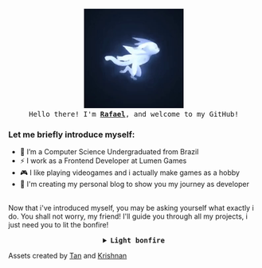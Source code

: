 <p align="center">
  <img src="https://raw.githubusercontent.com/rafahsena/rafahsena/main/assets/ori.gif" width="200"/>
  <br>
  <samp>
    Hello there! I'm <b><a rel="nofollow noopener noreferrer" target="_blank" href="https://rafahsena.dev/">Rafael</a></b>, and welcome to my GitHub!
    <h3>Let me briefly introduce myself:</h3>
    <ul>
      <li>🔭 I’m a Computer Science Undergraduated from Brazil</li>
      <li>⚡ I work as a Frontend Developer at Lumen Games</li>
      <li>🎮 I like playing videogames and i actually make games as a hobby</li>
      <li>💬 I'm creating my personal blog to show you my journey as developer</li>
    </ul>
    <br>
      Now that i've introduced myself, you may be asking yourself what exactly i do.
      You shall not worry, my friend! I'll guide you through all my projects, i just need you to lit the bonfire!
    <br>

</samp>


</p>


<details align="center">

<summary> <b> <samp> Light bonfire </samp></b></summary>
<samp>
 <b><h2 style="color: #fc6203">B O N F I R E &nbsp; L I T !</h2> </b>

<img src="https://raw.githubusercontent.com/TanZng/TanZng/master/assets/bonefire.gif" width="200"/>

Current Project: <a href="https://rafahsena.dev">My Personal Blog.</a>

<p align="center">
  <a rel="nofollow noopener noreferrer" target="_blank" href="https://www.linkedin.com/in/rafahsena/">
  <img src="https://raw.githubusercontent.com/rafahsena/rafahsena/main/assets/linkedin.png" width="30px" alt="LinkedIn"></a>
  &nbsp; &nbsp;
  <a rel="nofollow noopener noreferrer" target="_blank" href="https://twitter.com/rafa_hsena">
  <img src="https://raw.githubusercontent.com/rafahsena/rafahsena/main/assets/twitter.png" width="30px" alt="Twitter"></a>
  &nbsp;
  &nbsp;
  <a rel="nofollow noopener noreferrer" target="_blank" href="https://rafahsena.dev/">
  <img src="https://raw.githubusercontent.com/rafahsena/rafahsena/main/assets/estus_flask.png" width="23px" alt="Secret"></a>
</p> 


</samp>
</details>

Assets created by <a href="https://tanx.dev/">Tan</a> and <a href="https://akhilgkrishnan.me">Krishnan</a>